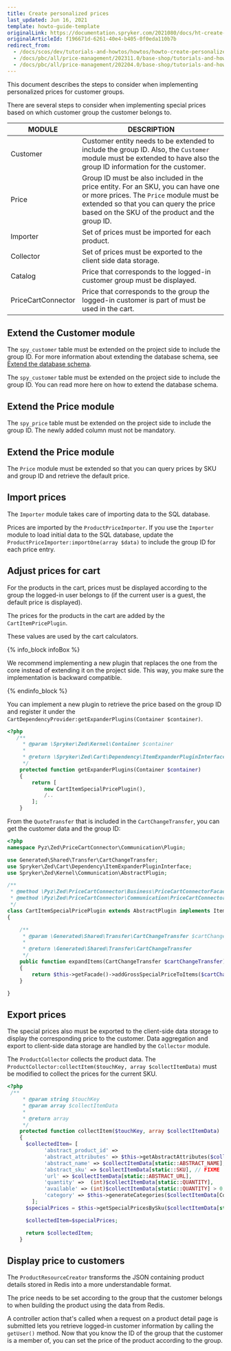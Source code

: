 ```yaml
---
title: Create personalized prices
last_updated: Jun 16, 2021
template: howto-guide-template
originalLink: https://documentation.spryker.com/2021080/docs/ht-create-personalized-prices
originalArticleId: f196671d-6261-40e4-b405-0f0eda110b7b
redirect_from:
  - /docs/scos/dev/tutorials-and-howtos/howtos/howto-create-personalized-prices.html
  - /docs/pbc/all/price-management/202311.0/base-shop/tutorials-and-howtos/howto-create-personalized-prices.html
  - /docs/pbc/all/price-management/202204.0/base-shop/tutorials-and-howtos/howto-create-personalized-prices.html
---
```


This document describes the steps to consider when implementing personalized prices for customer groups.

There are several steps to consider when implementing special prices based on which customer group the customer belongs to.

| MODULE | DESCRIPTION |
| --- | --- |
| Customer | Customer entity needs to be extended to include the group ID. Also, the `Customer` module must be extended to have also the group ID information for the customer. |
| Price | Group ID must be also included in the price entity. For an SKU, you can have one or more prices. The `Price` module must be extended so that you can query the price based on the SKU of the product and the group ID. |
|Importer | Set of prices must be imported for each product. |
| Collector | Set of prices must be exported to the client side data storage. |
| Catalog | Price that corresponds to the logged-in customer group must be displayed. |
| PriceCartConnector | Price that corresponds to the group the logged-in customer is part of must be used in the cart. |

## Extend the Customer module

The `spy_customer` table must be extended on the project side to include the group ID. For more information about extending the database schema, see [Extend the database schema](/docs/dg/dev/backend-development/data-manipulation/data-ingestion/structural-preparations/extend-the-database-schema.html).

The `spy_customer` table must be extended on the project side to include the group ID. You can read more here on how to extend the database schema.

## Extend the Price module

The `spy_price` table must be extended on the project side to include the group ID. The newly added column must not be mandatory.

## Extend the Price module

The `Price` module must be extended so that you can query prices by SKU and group ID and retrieve the default price.

## Import prices

The `Importer` module takes care of importing data to the SQL database.

Prices are imported by the `ProductPriceImporter`. If you  use the `Importer` module to load initial data to the SQL database, update the `ProductPriceImporter:importOne(array $data)` to include the group ID for each price entry.

## Adjust prices for cart

For the products in the cart, prices must be displayed according to the group the logged-in user belongs to (if the current user is a guest, the default price is displayed).

The prices for the products in the cart are added by the `CartItemPricePlugin`.

These values are used by the cart calculators.

{% info_block infoBox %}

We recommend implementing a new plugin that replaces the one from the core instead of extending it on the project side. This way, you make sure the implementation is backward compatible.

{% endinfo_block %}

You can implement a new plugin to retrieve the price based on the group ID and register it under the `CartDependencyProvider:getExpanderPlugins(Container $container)`.

```php
<?php
   /**
     * @param \Spryker\Zed\Kernel\Container $container
     *
     * @return \Spryker\Zed\Cart\Dependency\ItemExpanderPluginInterface[]
     */
    protected function getExpanderPlugins(Container $container)
    {
        return [
            new CartItemSpecialPricePlugin(),
            /..
        ];
    }
```

From the `QuoteTransfer` that is included in the `CartChangeTransfer`, you can get the customer data and the group ID:

```php
<?php
namespace Pyz\Zed\PriceCartConnector\Communication\Plugin;

use Generated\Shared\Transfer\CartChangeTransfer;
use Spryker\Zed\Cart\Dependency\ItemExpanderPluginInterface;
use Spryker\Zed\Kernel\Communication\AbstractPlugin;

/**
 * @method \Pyz\Zed\PriceCartConnector\Business\PriceCartConnectorFacade getFacade()
 * @method \Pyz\Zed\PriceCartConnector\Communication\PriceCartConnectorCommunicationFactory getFactory()
 */
class CartItemSpecialPricePlugin extends AbstractPlugin implements ItemExpanderPluginInterface
{

    /**
     * @param \Generated\Shared\Transfer\CartChangeTransfer $cartChangeTransfer
     *
     * @return \Generated\Shared\Transfer\CartChangeTransfer
     */
    public function expandItems(CartChangeTransfer $cartChangeTransfer)
    {
        return $this->getFacade()->addGrossSpecialPriceToItems($cartChangeTransfer);
    }

}
```

## Export prices

The special prices also must be exported to the client-side data storage to display the corresponding price to the customer. Data aggregation and export to client-side data storage are handled by the `Collector` module.

The `ProductCollector` collects the product data. The `ProductCollector:collectItem($touchKey, array $collectItemData)` must be modified to collect the prices for the current SKU.

```php
<?php
 /**
     * @param string $touchKey
     * @param array $collectItemData
     *
     * @return array
     */
    protected function collectItem($touchKey, array $collectItemData)
    {
      $collectedItem= [
            'abstract_product_id' =>
            'abstract_attributes' => $this->getAbstractAttributes($collectItemData),
            'abstract_name' => $collectItemData[static::ABSTRACT_NAME],
            'abstract_sku' => $collectItemData[static::SKU], // FIXME
            'url' => $collectItemData[static::ABSTRACT_URL],
            'quantity' =>  (int)$collectItemData[static::QUANTITY],
            'available' => (int)$collectItemData[static::QUANTITY] > 0,
            'category' => $this->generateCategories($collectItemData[CollectorConfig::COLLECTOR_RESOURCE_ID]),
        ];
      $specialPrices = $this->getSpecialPricesBySku($collectItemData[static::ABSTRACT_SKU]),

      $collectedItem=$specialPrices;    

      return $collectedItem;
    }
```

## Display price to customers

The `ProductResourceCreator` transforms the JSON containing product details stored in Redis into a more understandable format.

The price needs to be set according to the group that the customer belongs to when building the product using the data from Redis.

A controller action that's called when a request on a product detail page is submitted lets you retrieve logged-in customer information by calling the `getUser()` method. Now that you know the ID of the group that the customer is a member of, you can set the price of the product according to the group.
